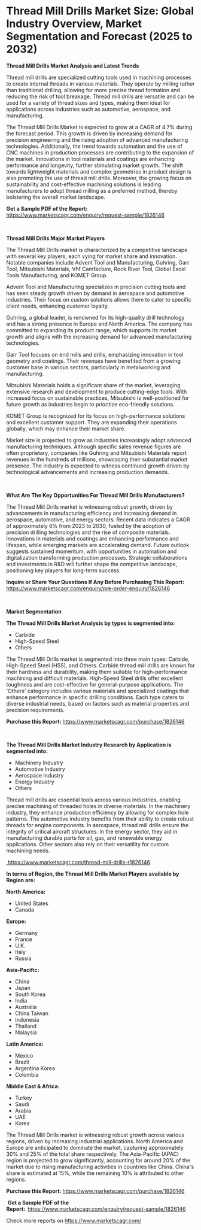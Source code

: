 <p><h1>Thread Mill Drills Market Size: Global Industry Overview, Market Segmentation and Forecast (2025 to 2032)</h1></p><p><strong>Thread Mill Drills Market Analysis and Latest Trends</strong></p>
<p><p>Thread mill drills are specialized cutting tools used in machining processes to create internal threads in various materials. They operate by milling rather than traditional drilling, allowing for more precise thread formation and reducing the risk of tool breakage. Thread mill drills are versatile and can be used for a variety of thread sizes and types, making them ideal for applications across industries such as automotive, aerospace, and manufacturing.</p><p>The Thread Mill Drills Market is expected to grow at a CAGR of 4.7% during the forecast period. This growth is driven by increasing demand for precision engineering and the rising adoption of advanced manufacturing technologies. Additionally, the trend towards automation and the use of CNC machines in production processes are contributing to the expansion of the market. Innovations in tool materials and coatings are enhancing performance and longevity, further stimulating market growth. The shift towards lightweight materials and complex geometries in product design is also promoting the use of thread mill drills. Moreover, the growing focus on sustainability and cost-effective machining solutions is leading manufacturers to adopt thread milling as a preferred method, thereby bolstering the overall market landscape.</p></p>
<p><strong>Get a Sample PDF of the Report:&nbsp;</strong> <a href="https://www.marketscagr.com/enquiry/request-sample/1826146?utm_campaign=2603&utm_medium=2&utm_source=Github&utm_content=ia&utm_term=28022025&utm_id=thread-mill-drills">https://www.marketscagr.com/enquiry/request-sample/1826146</a></p>
<p>&nbsp;</p>
<p><strong>Thread Mill Drills Major Market Players</strong></p>
<p><p>The Thread Mill Drills market is characterized by a competitive landscape with several key players, each vying for market share and innovation. Notable companies include Advent Tool and Manufacturing, Guhring, Garr Tool, Mitsubishi Materials, Vhf Camfacture, Rock River Tool, Global Excel Tools Manufacturing, and KOMET Group. </p><p>Advent Tool and Manufacturing specializes in precision cutting tools and has seen steady growth driven by demand in aerospace and automotive industries. Their focus on custom solutions allows them to cater to specific client needs, enhancing customer loyalty.</p><p>Guhring, a global leader, is renowned for its high-quality drill technology and has a strong presence in Europe and North America. The company has committed to expanding its product range, which supports its market growth and aligns with the increasing demand for advanced manufacturing technologies.</p><p>Garr Tool focuses on end mills and drills, emphasizing innovation in tool geometry and coatings. Their revenues have benefited from a growing customer base in various sectors, particularly in metalworking and manufacturing.</p><p>Mitsubishi Materials holds a significant share of the market, leveraging extensive research and development to produce cutting-edge tools. With increased focus on sustainable practices, Mitsubishi is well-positioned for future growth as industries begin to prioritize eco-friendly solutions.</p><p>KOMET Group is recognized for its focus on high-performance solutions and excellent customer support. They are expanding their operations globally, which may enhance their market share.</p><p>Market size is projected to grow as industries increasingly adopt advanced manufacturing techniques. Although specific sales revenue figures are often proprietary, companies like Guhring and Mitsubishi Materials report revenues in the hundreds of millions, showcasing their substantial market presence. The industry is expected to witness continued growth driven by technological advancements and increasing production demands.</p></p>
<p>&nbsp;</p>
<p><strong>What Are The Key Opportunities For Thread Mill Drills Manufacturers?</strong></p>
<p><p>The Thread Mill Drills market is witnessing robust growth, driven by advancements in manufacturing efficiency and increasing demand in aerospace, automotive, and energy sectors. Recent data indicates a CAGR of approximately 6% from 2023 to 2030, fueled by the adoption of precision drilling technologies and the rise of composite materials. Innovations in materials and coatings are enhancing performance and lifespan, while emerging markets are accelerating demand. Future outlook suggests sustained momentum, with opportunities in automation and digitalization transforming production processes. Strategic collaborations and investments in R&D will further shape the competitive landscape, positioning key players for long-term success.</p></p>
<p><strong>Inquire or Share Your Questions If Any Before Purchasing This Report:</strong> <a href="https://www.marketscagr.com/enquiry/pre-order-enquiry/1826146?utm_campaign=2603&utm_medium=2&utm_source=Github&utm_content=ia&utm_term=28022025&utm_id=thread-mill-drills">https://www.marketscagr.com/enquiry/pre-order-enquiry/1826146</a></p>
<p>&nbsp;</p>
<p><strong>Market Segmentation</strong></p>
<p><strong>The Thread Mill Drills Market Analysis by types is segmented into:</strong></p>
<p><ul><li>Carbide</li><li>High-Speed Steel</li><li>Others</li></ul></p>
<p><p>The Thread Mill Drills market is segmented into three main types: Carbide, High-Speed Steel (HSS), and Others. Carbide thread mill drills are known for their hardness and durability, making them suitable for high-performance machining and difficult materials. High-Speed Steel drills offer excellent toughness and are cost-effective for general-purpose applications. The 'Others' category includes various materials and specialized coatings that enhance performance in specific drilling conditions. Each type caters to diverse industrial needs, based on factors such as material properties and precision requirements.</p></p>
<p><strong>Purchase this Report:&nbsp;</strong><a href="https://www.marketscagr.com/purchase/1826146?utm_campaign=2603&utm_medium=2&utm_source=Github&utm_content=ia&utm_term=28022025&utm_id=thread-mill-drills">https://www.marketscagr.com/purchase/1826146</a></p>
<p>&nbsp;</p>
<p><strong>The Thread Mill Drills Market Industry Research by Application is segmented into:</strong></p>
<p><ul><li>Machinery Industry</li><li>Automotive Industry</li><li>Aerospace Industry</li><li>Energy Industry</li><li>Others</li></ul></p>
<p><p>Thread mill drills are essential tools across various industries, enabling precise machining of threaded holes in diverse materials. In the machinery industry, they enhance production efficiency by allowing for complex hole patterns. The automotive industry benefits from their ability to create robust threads for engine components. In aerospace, thread mill drills ensure the integrity of critical aircraft structures. In the energy sector, they aid in manufacturing durable parts for oil, gas, and renewable energy applications. Other sectors also rely on their versatility for custom machining needs.</p></p>
<p><a href="https://www.marketscagr.com/thread-mill-drills-r1826146?utm_campaign=2603&utm_medium=2&utm_source=Github&utm_content=ia&utm_term=28022025&utm_id=thread-mill-drills">&nbsp;https://www.marketscagr.com/thread-mill-drills-r1826146</a></p>
<p><strong>In terms of Region, the Thread Mill Drills Market Players available by Region are:</strong></p>
<p>
    <p> <strong> North America: </strong>
        <ul>
            <li>United States</li>
            <li>Canada</li>
        </ul>
        </p> 
    <p> <strong> Europe: </strong>
        <ul>
            <li>Germany</li>
            <li>France</li>
            <li>U.K.</li>
            <li>Italy</li>
            <li>Russia</li>
        </ul>
        </p> 
    <p> <strong> Asia-Pacific: </strong>
        <ul>
            <li>China</li>
            <li>Japan</li>
            <li>South Korea</li>
            <li>India</li>
            <li>Australia</li>
            <li>China Taiwan</li>
            <li>Indonesia</li>
            <li>Thailand</li>
            <li>Malaysia</li>
        </ul>
        </p> 
    <p> <strong> Latin America: </strong>
        <ul>
            <li>Mexico</li>
            <li>Brazil</li>
            <li>Argentina Korea</li>
            <li>Colombia</li>
        </ul>
        </p> 
    <p> <strong> Middle East & Africa: </strong>
        <ul>
            <li>Turkey</li>
            <li>Saudi</li>
            <li>Arabia</li>
            <li>UAE</li>
            <li>Korea</li>
        </ul>
    </p>
    </p>
<p><p>The Thread Mill Drills market is witnessing robust growth across various regions, driven by increasing industrial applications. North America and Europe are anticipated to dominate the market, capturing approximately 30% and 25% of the total share respectively. The Asia-Pacific (APAC) region is projected to grow significantly, accounting for around 20% of the market due to rising manufacturing activities in countries like China. China's share is estimated at 15%, while the remaining 10% is attributed to other regions.</p></p>
<p><strong>Purchase this Report: </strong><a href="https://www.marketscagr.com/purchase/1826146?utm_campaign=2603&utm_medium=2&utm_source=Github&utm_content=ia&utm_term=28022025&utm_id=thread-mill-drills">https://www.marketscagr.com/purchase/1826146</a></p>
<p>&nbsp;<strong>Get a Sample PDF of the Report:&nbsp;&nbsp;</strong><a href="https://www.marketscagr.com/enquiry/request-sample/1826146?utm_campaign=2603&utm_medium=2&utm_source=Github&utm_content=ia&utm_term=28022025&utm_id=thread-mill-drills">https://www.marketscagr.com/enquiry/request-sample/1826146</a></p>
<p><strong></strong></p>
<p>Check more reports on <a href="https://www.marketscagr.com/?utm_campaign=2603&utm_medium=2&utm_source=Github&utm_content=ia&utm_term=28022025&utm_id=thread-mill-drills">https://www.marketscagr.com/</a></p>